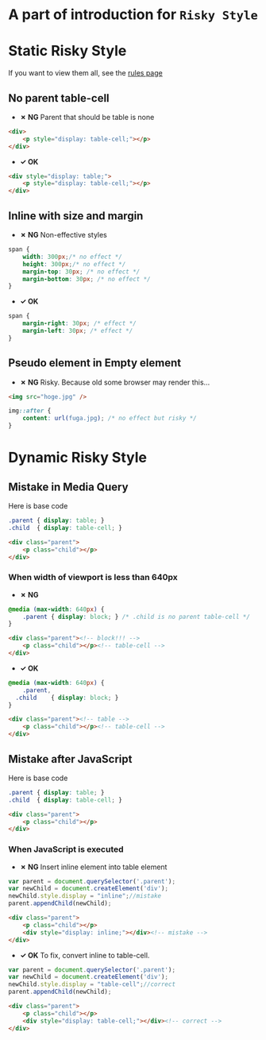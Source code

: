 A part of introduction for `Risky Style`
============================

# Static Risky Style

If you want to view them all, see the [rules page](http://style-validator.io/extension/options.html)

## No parent table-cell

* **&#10007; NG**
Parent that should be table is none
```html
<div>
	<p style="display: table-cell;"></p>
</div>
```

* **&#10003; OK**
```html
<div style="display: table;">
	<p style="display: table-cell;"></p>
</div>
```

## Inline with size and margin

* **&#10007; NG**
Non-effective styles
```css
span {
	width: 300px;/* no effect */
	height: 300px;/* no effect */
	margin-top: 30px; /* no effect */
	margin-bottom: 30px; /* no effect */
}
```

* **&#10003; OK**
```css
span {
	margin-right: 30px; /* effect */
	margin-left: 30px; /* effect */
}
```

## Pseudo element in Empty element

* **&#10007; NG**
Risky. Because old some browser may render this...
```html
<img src="hoge.jpg" />
```
```css
img::after {
	content: url(fuga.jpg); /* no effect but risky */
}
```

# Dynamic Risky Style

## Mistake in Media Query

Here is base code
```css
.parent	{ display: table; }
.child	{ display: table-cell; }
```
```html
<div class="parent">
	<p class="child"></p>
</div>
```

### When width of viewport is less than 640px

* **&#10007; NG**
```css
@media (max-width: 640px) {
	.parent { display: block; } /* .child is no parent table-cell */
}
```
```html
<div class="parent"><!-- block!!! -->
	<p class="child"></p><!-- table-cell -->
</div>
```

* **&#10003; OK**
```css
@media (max-width: 640px) {
	.parent,
  .child	{ display: block; }
}
```
```html
<div class="parent"><!-- table -->
	<p class="child"></p><!-- table-cell -->
</div>
```

## Mistake after JavaScript

Here is base code
```css
.parent	{ display: table; }
.child	{ display: table-cell; }
```
```html
<div class="parent">
	<p class="child"></p>
</div>
```

### When JavaScript is executed

* **&#10007; NG**
Insert inline element into table element
```js
var parent = document.querySelector('.parent');
var newChild = document.createElement('div');
newChild.style.display = "inline";//mistake
parent.appendChild(newChild);
```
```html
<div class="parent">
	<p class="child"></p>
	<div style="display: inline;"></div><!-- mistake -->
</div>
```

* **&#10003; OK**
To fix, convert inline to table-cell.
```js
var parent = document.querySelector('.parent');
var newChild = document.createElement('div');
newChild.style.display = "table-cell";//correct
parent.appendChild(newChild);
```
```html
<div class="parent">
	<p class="child"></p>
	<div style="display: table-cell;"></div><!-- correct -->
</div>
```

